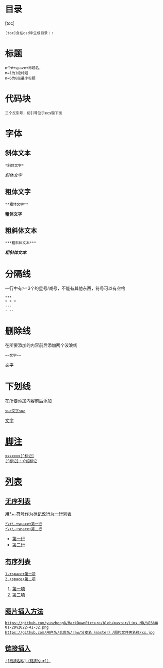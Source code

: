 # 目录
[toc]
```
[toc]会在csd中生成目录：:
```
# 标题
```
n个#+spave+标题名，
n=1为1级标题
n=6为6级最小标题
```
# 代码块
```
三个反引号，反引号位于ecs键下面
```
# 字体
## 斜体文本
```
*斜体文字*
```
*斜体文字*
## 粗体文字
```
**粗体文字**
```
**粗体文字**
## 粗斜体文本
```
***粗斜体文本***
```
***粗斜体文本***
# 分隔线
一行中有>=3个的星号/减号，不能有其他东西，符号可以有空格
```
***
* * * 
---
- --
```
# 删除线
在所要添加的内容前后添加两个波浪线
```
~~文字~~
```
~~文字~~
# 下划线
在所要添加内容前后添加<u>
```
<u>文字<u>
```
<u>文字<u>
# 脚注
```
xxxxxxx[^标记]
[^标记]：介绍标记
```
# 列表
## 无序列表
用*\+\-符号作为标记改行为一行列表
```
*\+\-+space+第一行
*\+\-+space+第二行
```
 * 第一行
 * 第二行

## 有序列表
```
1.+space+第一项
2.+space+第二项
```
1. 第一项
2. 第二项
## 图片插入方法
```
https://github.com/yunzhong8/MarkDownPicture/blob/master/Linx_MD/%E6%88%AA%E5%9B%BE%202023-01-29%2022-41-32.png
https://github.com/用户名/仓库名/raw/分支名（master）/图片文件夹名称/xx.jpg
```
## 链接插入
```
![链接名称]（链接的url）
```
